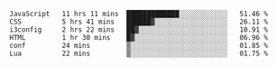 
<!--START_SECTION:waka-->

```text
JavaScript   11 hrs 11 mins  █████████████░░░░░░░░░░░░   51.46 %
CSS          5 hrs 41 mins   ██████▓░░░░░░░░░░░░░░░░░░   26.11 %
i3config     2 hrs 22 mins   ██▓░░░░░░░░░░░░░░░░░░░░░░   10.91 %
HTML         1 hr 30 mins    █▓░░░░░░░░░░░░░░░░░░░░░░░   06.96 %
conf         24 mins         ▒░░░░░░░░░░░░░░░░░░░░░░░░   01.85 %
Lua          22 mins         ▒░░░░░░░░░░░░░░░░░░░░░░░░   01.75 %
```

<!--END_SECTION:waka-->

<!--unk0e-ctrlmd-blitzh-->

